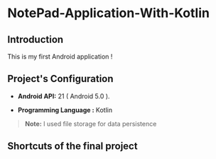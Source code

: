 # NotePad-Application-With-Kotlin

## Introduction

This is my first Android application !

## Project's Configuration

- **Android API:** 21 ( Android 5.0 ).

- **Programming Language :** Kotlin

> **Note:** I used file storage for data persistence 


## Shortcuts of the final project 


